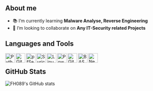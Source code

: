 ## About me 
- 📚  I’m currently learning **Malware Analyse, Reverse Engineering**   
- 👀  I’m looking to collaborate on **Any IT-Security related Projects**

## Languages and Tools

<img align="left" title="Python"  width="30px" src="https://cdn.icon-icons.com/icons2/1508/PNG/512/python_104451.png"> 

<img align="left" title="Git" width="30px" src="https://upload.wikimedia.org/wikipedia/commons/thumb/3/3f/Git_icon.svg/1200px-Git_icon.svg.png">

<img align="left" title="pfSense" width="30px" src="https://wpcomputersolutions.com/wp-content/uploads/2018/07/pfsense-logo-e1534531558807.png">

<img align="left" title="Suricata"  width="30px" src="https://idsips.files.wordpress.com/2015/10/suri-400x400.png?w=300">

<img align="left" title="Linux"  width="30px" src="https://isc.tamu.edu/~lewing/linux/sit3-shine.7.gif">

<img align="left" title="PowerShell"  width="30px" src="https://upload.wikimedia.org/wikipedia/commons/2/2f/PowerShell_5.0_icon.png">

<img align="left" title="GitHub"  width="30px" src="https://github.githubassets.com/images/modules/logos_page/GitHub-Mark.png">

<img align="left" title="BASH"  width="30px" src="https://www.vectorlogo.zone/logos/gnu_bash/gnu_bash-icon.svg">

<img align="left" title="Nessus"  width="30px" src="https://static.tenable.com/press/logos/products/Nessus-FullColor-RGB-logo.png">

<br/>

## GitHub Stats 

![FH089's GitHub stats](https://github-readme-stats.vercel.app/api?username=FH089&show_icons=true&)
